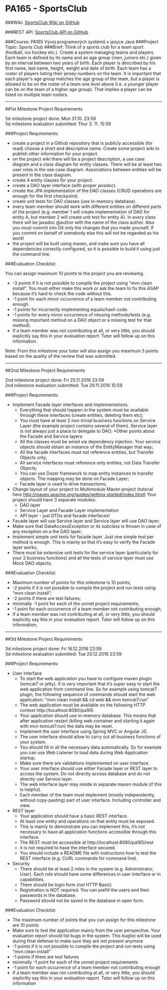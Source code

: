 # PA165 - SportsClub

###Wiki:
[SportsClub Wiki on GitHub](../../wiki)

###REST API:
[SportsClub API on GitHub](../../blob/master/sports-club-rest/README.md)

###Course: 
PA165 Vývoj programových systémů v jazyce Java
###Project Topic: 
Sports Club
###Brief:
Think of a sports club for a team sport (football, ice hockey etc.). 
Create a system managing teams and players. Each team is defined by its 
name and an age group (men, juniors etc.) given by an interval between 
two years of birth. Each player is described by his first name, last name, 
height, weight and date of birth. Each team has a roster of players listing 
their jersey numbers on the team. It is important that each player's age 
group matches the age group of the team, but a player is allowed to be on 
the roster of a team one level above (i.e. a younger player can be on the 
team of a higher age group). That implies a player can be listed on multiple team rosters.

--------------------------------

##1st Milestone Project Requirements

1st milestone project done: Mon 31.10. 23:59  
1st milestone evaluation submitted: Thur 3. 11. 15:59

###Project Requirements:

- create a project in a Github repository that is publicly accessible (for read) choose a short and descriptive name. Create some project wiki to publish other information for your project.
- on the project wiki there will be a project description, a use case diagram and a class diagram for entity classes. There will be at least two user roles in the use case diagram. Associations between entities will be present in the class diagram.
- create 4 entity classes for your project.
- create a DAO layer interface (with proper javadoc).
- create the JPA implementation of the DAO classes (CRUD operations are enough for the first checkpoint).
- create unit tests for DAO classes (use in-memory database).
- every team member should work with different entities on different parts of the project (e.g. member 1 will create implementation of DAO for entity A, but member 2 will create unit test for entity A). In every class there will  be javadoc @author with the name of the class author. Also you must commit into Git only the changes that you made yourself. If you commit on behalf of somebody else this will not be regarded as his work!
- the project will be built using maven, and make sure you have all dependencies correctly configured, so it is possible to build it using just the command line.

###Evaluation Checklist:

You can assign maximum 10 points to the project you are reviewing.
* -3 points if it is not possible to compile the project using “mvn clean install”. You must either make this work or ask the team to fix this ASAP because it’s hard to check the code without this.
* -1 point for each minor occurrence of a team member not contributing enough.
* -1 points for incorrectly implementing equals/hash code.
* -1 points for every minor occurrence of missing methods/tests (e.g. missing important method on a DAO object or a missing test for that method).
* If a team member was not contributing at all, or very little, you should explicitly say this in your evaluation report. Tutor will follow up on this information.

Note: 
From this milestone your tutor will also assign you maximum 5 points based on the quality of the review that was submitted.

-------------------
##2nd Milestone Project Requirements

2nd milestone project done: Fri 25.11.2016 23:59  
2nd milestone evaluation submitted: Tue 29.11.2016 15:59

###Project Requirements:

* Implement Facade layer interfaces and implementations.
    * Everything that should happen in the system must be available through these interfaces (create entities, deleting them etc);
    * You must have at least 2 non-trivial business functions on Service Layer (the example project contains several of them). Service layer is not always just a place to delegate to DAO;
*Other points about the Facade and Service layers:
    * All the classes must be wired via dependency injection. Your service objects should obtain an instance of the EntityManager that way;
    * All the facade interfaces must not reference entities, but Transfer Objects only;
    * All service interfaces must reference only entities, not Data Transfer Objects;
    * You can use Dozer framework to map entity instances to transfer objects. The mapping may be done on Facade Layer;
    * Facade layer is used to drive transactions;
* Change layout of your project to Multimodule Maven project (tutorial here http://maven.apache.org/guides/getting-started/index.html) Your project should have 3 separate modules:
    * DAO layer
    * Service Layer and Facade Layer implementation
    * API layer - just DTOs and facade interfaces!
* Facade layer will use Service layer and Service layer will use DAO layer;
* Make sure that DataAccessException or its subclass is thrown in case of any exception on a the DAO layer;
* Implement simple unit tests for facade layer. Just one simple test per method is enough. This is mainly so that it’s easy to verify the Facade layer works;
* There must be extensive unit tests for the service layer (particularly for your 2 business functions) and all the tests of service layer must use Mock DAO objects;

###Evaluation Checklist:

* Maximum number of points for this milestone is 10 points;
* -2 points if it is not possible to compile the project and run tests using “mvn clean install”;
* -2 points if there are test failures;
* minimally -1 point for each of the unmet project requirements;
* -1 point for each occurrence of a team member not contributing enough;
* If a team member was not contributing at all, or very little, you should explicitly say this in your evaluation report. Tutor will follow up on this information;

-------------------
##3d Milestone Project Requirements

3d milestone project done: Fri 16.12.2016 23:59  
3d milestone evaluation submitted: Tue 20.12.2016 23:59

###Project Requirements:

* User interface
    * To start the web application you have to configure maven plugin (tomcat7 or jetty). It is very important that it’s super easy to start the web application from command line. So for example using tomcat7 plugin, the following sequence of commands should start the web application: “mvn clean install &amp;&amp; cd web &amp;&amp; mvn tomcat7:run”     
    * The web application must be available on the following HTTP context http://localhost:8080/pa165     
    * Your application should use in-memory database. This means that after application restart (killing web container and starting it again with mvn tomcat7:run) the data may be reset.     
    * Implement the user interface using Spring MVC or Angular JS.&nbsp;     
    * The user interface should allow to carry out all business functions of your system.     
    * You should fill in all the necessary data automatically. So for example you can use Web Listener to load data during Web Application startup.     
    * Make sure there are validations implemented on user interface.     
    * Your user interface should use either Facade layer or REST layer to access the system. Do not directly access database and do not directly use Service layer.     
    * The web interface layer may reside in separate maven module (if this is helpful).     
    * Each member of the team must implement (mostly independently, without copy-pasting) part of user interface. Including controller and view.           
* REST layer
    * Your application should have a basic REST interface.     
    * At least one entity and operations on that entity must be exposed.     
    * This is mainly to demonstrate you can implement this, it’s not necessary to have all application functions accessible through this interface.     
    * The REST must be accessible at http://localhost:8080/pa165/rest     
    * it is not required to have the interface secured.     
    * You should include a README file with instructions how to test the REST interface (e.g. CURL commands for command line).           
* Security
    * There should be at least 2 roles in the system (e.g. Administrator, User). Each role should have some differences in user interface or in capabilities.     
    * There should be login form (not HTTP Basic)     
    * Registration is NOT required. You can prefill the users and their passwords in the database.     
    * Password should not be saved in the database in open form.
    
###Evaluation Checklist:
    
* The maximum number of points that you can assign for this milestone are 10 points
* Make sure to test the application mainly from the user perspective. Your evaluation report should list bugs in the system. This buglist will be used during final defense to make sure they are not present anymore
* -1 points if it is not possible to compile the project and run tests using “mvn clean install”
* -1 points if there are test failures
* minimally -1 point for each of the unmet project requirements
* -1 point for each occurrence of a team member not contributing enough
* If a team member was not contributing at all, or very little, you should explicitly say this in your evaluation report. Tutor will follow up on this information 

